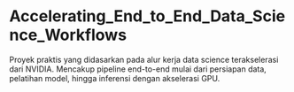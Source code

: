 # Accelerating_End_to_End_Data_Science_Workflows
Proyek praktis yang didasarkan pada alur kerja data science terakselerasi dari NVIDIA. Mencakup pipeline end-to-end mulai dari persiapan data, pelatihan model, hingga inferensi dengan akselerasi GPU.
